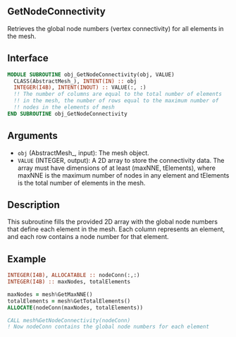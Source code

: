 ## GetNodeConnectivity

Retrieves the global node numbers (vertex connectivity) for all elements in the mesh.

## Interface

```fortran
MODULE SUBROUTINE obj_GetNodeConnectivity(obj, VALUE)
  CLASS(AbstractMesh_), INTENT(IN) :: obj
  INTEGER(I4B), INTENT(INOUT) :: VALUE(:, :)
  !! The number of columns are equal to the total number of elements
  !! in the mesh, the number of rows equal to the maximum number of
  !! nodes in the elements of mesh
END SUBROUTINE obj_GetNodeConnectivity
```

## Arguments

- `obj` (AbstractMesh_, input): The mesh object.
- `VALUE` (INTEGER, output): A 2D array to store the connectivity data. The array must have dimensions of at least (maxNNE, tElements), where maxNNE is the maximum number of nodes in any element and tElements is the total number of elements in the mesh.

## Description

This subroutine fills the provided 2D array with the global node numbers that define each element in the mesh. Each column represents an element, and each row contains a node number for that element.

## Example

```fortran
INTEGER(I4B), ALLOCATABLE :: nodeConn(:,:)
INTEGER(I4B) :: maxNodes, totalElements

maxNodes = mesh%GetMaxNNE()
totalElements = mesh%GetTotalElements()
ALLOCATE(nodeConn(maxNodes, totalElements))

CALL mesh%GetNodeConnectivity(nodeConn)
! Now nodeConn contains the global node numbers for each element
```
